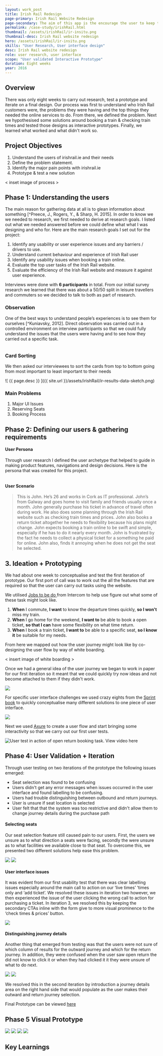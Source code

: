 ```yaml
---
layout: work_post
title: Irish Rail Redesign
page-primary: Irish Rail Website Redesign
page-secondary: The aim of this app is the encourage the user to keep their personal, contact and career / education information up to date. Within the app the user is be able to
permalink: /case-study/irishRail.html
thumbnail: /assets/irishRail/ir-insitu.png
thumbnail-desc: Irish Rail website redesign
hero: /assets/irishRail/ir-insitu.png
skills: "User Research, User interface design"
desc: Irish Rail website redesign
role: user research, user interface 
scope: "User validated Interactive Prototype"
duration: Eight weeks
year: 2016
---
```



## Overview

There was only eight weeks to carry out research, test a prototype and iterate on a final design. Our process was first to understand who Irish Rail customers were, the problems they were having and the top things they needed the online services to do. From there, we defined the problem. Next we hypothesised some solutions around booking a train & checking train times and tested those designs as interactive prototypes. Finally, we learned what worked and what didn't work so.

## Project Objectives

1. Understand the users of irishrail.ie and their needs
2. Define the problem statement.
3. Identify the major pain points with irishrail.ie
4. Prototype & test a new solution


< inset image of process > 

## Phase 1: Understanding the users

The main reason for gathering data at all is to glean information about something [^Preece, J., Rogers, Y., & Sharp, H. 2015]. In order to know we we needed to research, we first needed to derive at research goals. I listed out what we needed answered before we could define what what I was designing and who for. Here are the main research goals I set out for the project:

1. Identify any usability or user experience issues and any barriers / drivers to use.
2. Understand current behaviour and experience of Irish Rail user
3. Identify any usability issues when booking a train online.
4. Evaluate the top user tasks of the Irish Rail website.
5. Evaluate the efficiency of the Irish Rail website and measure it against user experience. 

Interviews were done with **6 participants** in total. From our initial survey research we learned that there was about a 50/50 split in leisure travellers and commuters so we decided to talk to both as part of research.

### Observation

One of the best ways to understand people’s experiences is to see them for ourselves [^Kuniavsky, 2012]. Direct observation was carried out in a controlled environment on interview participants so that we could fully understand the issues that the users were having and to see how they carried out a specific task. 

<img src="https://n00162913.files.wordpress.com/2017/02/screenshot-2017-02-05-23-37-25.png?w=739" alt="">


<div>
    <img class="float-right" src="https://n00162913.files.wordpress.com/2017/02/img_8329.jpg?w=350" alt="">

<h3> Card Sorting </h3>

<p>We then asked our interviewees to sort the cards from top to bottom going from most important to least important to their needs
</p>
</div>

![ {{ page.desc }} ]({{ site.url }}/assets/irishRail/ir-results-data-sketch.png)

### Main Problems

1. Major UI Issues
2. Reserving Seats
3. Booking Process


## Phase 2: Defining our users & gathering requirements

#### User Persona

Through user research I defined the user archetype that helped to guide in making product features, navigations and design decisions. Here is the persona that was created for this project.

<img src="https://n00162913.files.wordpress.com/2017/02/persona.jpg?w=739" alt="">

#### User Scenario

> This is John. He’s 26 and works in Cork as IT professional. John’s from Galway and goes home to visit family and friends usually once a month. John generally purchase his ticket in advance of travel often during work. He also does some planning through the Irish Rail website such as checking train times and prices. John also books a return ticket altogether he needs to flexibility because his plans might change. John expects booking a train online to be swift and simple, especially if he has to do it nearly every month. John is frustrated by the fact he needs to collect a physical ticket for a something he paid for online. John also, finds it annoying when he does not get the seat he selected.

## 3. Ideation + Prototyping

We had about one week to conceptualise and test the first iteration of prototype. Our first port of call was to work out the all the features that are required so that the user can carry out tasks using the website. 

We utilised [Jobs to be do ](https://www.intercom.com/books/jobs-to-be-done) from Intercom to help use figure out what some of these task might look like.

1. **When** I commute, **I want** to know the departure times quickly, **so I won't** miss my train.
2. **When** I go home for the weekend, **I want to** be able to book a open ticket, **so that I can** have some flexibility on what time return.
3. **When** I book a train ticket, **I want to** be able to a specific seat, **so I know it** be suitable for my needs.

From here we mapped out how the user journey might look like by co-designing the user flow by way of white boarding. 

< insert image of white boarding > 

Once we had a general idea of the user journey we  began to work in paper for our first iteration so it meant that we could quickly try now ideas and not become attached to them if they didn't work. 

<img src="/assets/irishRail/irish-rail-seat-selection-1697.jpg" />


For specific user interface challenges we used crazy eights from the [Sprint book](http://www.gv.com/sprint/) to quickly conceptualise many different solutions to one piece of user interface.

<img class="" src="/assets/irishRail/ir-crazy-eights.jpg" />

Next we used [Axure](https://www.axure.com/) to create a user flow and start bringing some interactivity so that we carry out our first user tests.

![User test in action of open return booking task. View video here](https://n00162913.files.wordpress.com/2017/02/screenshot-2017-02-05-20-57-49.png)

## Phase 4: User Validation + Iteration

Through user testing on two iterations of the prototype the following issues emerged:

- Seat selection was found to be confusing
- Users didn't get any error messages when issues occurred in the user interface and found labelling to be confusing. 
- Users had trouble distinguishing between outbound and return journeys.
- User is unsure if seat location is selected
- User felt that that the system was too restrictive and didn't allow them to change journey details during the purchase path

#### Selecting seats

Our seat selection feature still caused pain to our users. First, the users we unsure as to what direction a seats were facing, secondly the were unsure as to what facilities we available close to that seat. To overcome this, we presented two different solutions help ease this problem.

![](https://n00162913.files.wordpress.com/2017/02/screenshot-2017-02-05-18-41-23.png?w=357&h=253)
![](https://n00162913.files.wordpress.com/2017/02/screenshot-2017-02-05-18-44-33.png?w=374&h=253)


#### User interface issues

It was evident from our first usability test that there was clear labelling issues especially around the main call to action on our ‘live times’ ‘times only and ‘add ticket’. We resolved these issues in iteration two however, we then experienced the issue of the user clicking the wrong call to action for purchasing a ticket.  In iteration 3, we resolved this by keeping the secondary CTAs inline with the form give to more visual prominence to the ‘check times & prices’ button.

![](https://n00162913.files.wordpress.com/2017/02/screenshot-2017-02-05-21-49-10.png?w=739)


#### Distinguishing journey details

Another thing that emerged from testing was that the users were not sure of which column of results for the outward journey and which for the return journey. In addition, they were confused when the user saw open return the did not know to click it or when they had clicked it it they were unsure of what to do next.

![](https://n00162913.files.wordpress.com/2017/02/screenshot-2017-02-06-00-15-46.png&w=357&h=253)
![](https://n00162913.files.wordpress.com/2017/02/screenshot-2017-02-05-18-10-421.png&w=357&h=253)

We resolved this in the second iteration by introduction a journey details area on the right hand side that would populate as the user makes their outward and return journey selection.

Final Prototype can be viewed [here]()

## Phase 5 Visual Prototype 

![](/assets/irishRail/ir-final-1v4.jpg)
![](/assets/irishRail/ir-final-3v4.jpg)
![](/assets/irishRail/ir-final-4v4.jpg)
![](/assets/irishRail/ir-final-5v4.jpg)



## Key Learnings